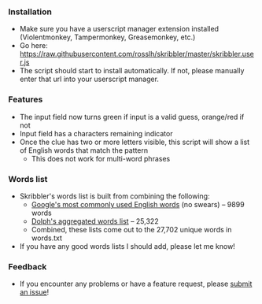 ### Installation
* Make sure you have a userscript manager extension installed (Violentmonkey, Tampermonkey, Greasemonkey, etc.)
* Go here: https://raw.githubusercontent.com/rosslh/skribbler/master/skribbler.user.js
* The script should start to install automatically. If not, please manually enter that url into your userscript manager.

### Features
* The input field now turns green if input is a valid guess, orange/red if not
* Input field has a characters remaining indicator
* Once the clue has two or more letters visible, this script will show a list of English words that match the pattern
    * This does not work for multi-word phrases

### Words list
* Skribbler's words list is built from combining the following:
    * [Google's most commonly used English words](https://github.com/first20hours/google-10000-english) (no swears) – 9899 words
    * [Dolph's aggregated words list](https://github.com/dolph/dictionary) – 25,322
    * Combined, these lists come out to the 27,702 unique words in words.txt
* If you have any good words lists I should add, please let me know!

### Feedback
* If you encounter any problems or have a feature request, please [submit an issue](https://github.com/rosslh/skribbler/issues/new)!
